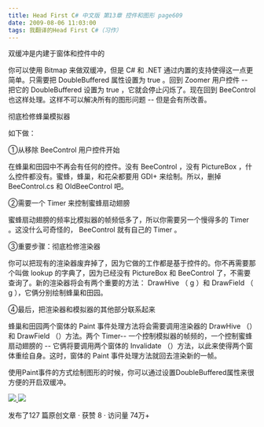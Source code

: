 ```yaml
---
title: Head First C# 中文版 第13章 控件和图形 page609
date: 2009-08-06 11:03:00
tags: 我翻译的Head First C#（习作）
---
```

双缓冲是内建于窗体和控件中的

  

你可以使用  Bitmap  来做双缓冲，但是  C#  和  .NET  通过内置的支持使得这一点更简单。只需要把  DoubleBuffered
属性设置为  true  。回到  Zoomer  用户控件  \--  把它的  DoubleBuffered  设置为  true
，它就会停止闪烁了。现在回到  BeeControl  也这样处理。这样不可以解决所有的图形问题  \--  但是会有所改善。

  

彻底检修蜂巢模拟器

  

如下做：

  

①从移除  BeeControl  用户控件开始

  

在蜂巢和田园中不再会有任何的控件。没有  BeeControl  ，没有  PictureBox  ，什么控件都没有。蜜蜂，蜂巢，和花朵都要用  GDI+
来绘制。所以，删掉  BeeControl.cs  和  OldBeeControl  吧。

  

②需要一个  Timer  来控制蜜蜂扇动翅膀

  

蜜蜂扇动翅膀的频率比模拟器的帧频低多了，所以你需要另一个慢得多的  Timer  。这没什么可奇怪的，  BeeControl  就有自己的  Timer
。

  

③重要步骤：彻底检修渲染器

  

你可以把现有的渲染器废弃掉了，因为它做的工作都是基于控件的。你不再需要那个叫做  lookup  的字典了，因为已经没有  PictureBox  和
BeeControl  了，不需要查询了。新的渲染器将会有两个重要的方法：  DrawHive  （  g  ）和  DrawField  （  g
），它俩分别绘制蜂巢和田园。

  

④最后，把渲染器和模拟器的其他部分联系起来

  

蜂巢和田园两个窗体的  Paint  事件处理方法将会需要调用渲染器的  DrawHive  （）和  DrawField  （）方法。两个
Timer--  一个控制模拟器的帧频的，一个控制蜜蜂扇动翅膀的  \--  它俩将要调用两个窗体的  Invalidate
（）方法，以此来使得两个窗体重绘自身。这时，窗体的  Paint  事件处理方法就回去渲染新的一帧。

  

使用Paint事件的方式绘制图形的时候，你可以通过设置DoubleBuffered属性来很方便的开启双缓冲。



[ ![](https://profile.csdnimg.cn/5/2/5/3_cuipengfei1)
![](https://g.csdnimg.cn/static/user-reg-year/1x/11.png)
](https://blog.csdn.net/cuipengfei1)



发布了127 篇原创文章  ·  获赞 8  ·  访问量 74万+

